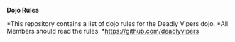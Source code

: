 **Dojo Rules**

*This repository contains a list of dojo rules for the Deadly Vipers dojo.
*All Members should read the rules. 
*https://github.com/deadlyvipers
